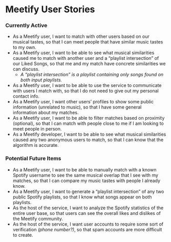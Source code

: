 # Meetify User Stories

### Currently Active
- As a Meetify user, I want to match with other users based on our musical
  tastes, so that I can meet people that have similar music tastes to my own.
- As a Meetify user, I want to be able to see what musical similarities caused
  me to match with another user and a “playlist intersection” of our Liked
  Songs, so that me and my match have concrete similarities we can discuss. 
    - *A “playlist intersection” is a playlist containing only songs found on
      both input playlists.*
- As a Meetify user, I want to be able to use the service to communicate with
  users I match with, so that I do not need to give out my personal contact
  info. 
- As a Meetify user, I want other users’ profiles to show some public
  information (unrelated to music), so that I have some general information
  about my matches.
- As a Meetify user, I want to be able to filter matches based on proximity
  (optional), so that I can match with people close to me if I am looking to
  meet people in person.
- As a Meetify developer, I want to be able to see what musical similarities
  caused any two anonymous users to match, so that I can know that the algorithm
  is accurate.

### Potential Future Items
- As a Meetify user, I want to be able to manually match with a known Spotify
  username to see the same musical overlap that I see with my matches, so that I
  can compare my music tastes with people I already know.
- As a Meetify user, I want to generate a “playlist intersection” of any two
  public Spotify playlists, so that I know what songs appear on both playlists.
- As the host of the service, I want to analyze the Spotify statistics of the
  entire user base, so that users can see the overall likes and dislikes of the
  Meetify community.
- As the host of the service, I want user accounts to require some sort of
  verification *(phone number?)*, so that spam accounts are more difficult to
  create.
